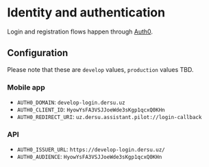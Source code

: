 # Identity and authentication

Login and registration flows happen through [Auth0](https://auth0.com/).

## Configuration

Please note that these are `develop` values, `production` values TBD.

### Mobile app

- `AUTH0_DOMAIN`: `develop-login.dersu.uz`
- `AUTH0_CLIENT_ID`: `HyowYsFA3VSJJoeWde3sKgp1qcxQ0KHn`
- `AUTH0_REDIRECT_URI`: `uz.dersu.assistant.pilot://login-callback`

### API

- `AUTH0_ISSUER_URL`: `https://develop-login.dersu.uz/`
- `AUTH0_AUDIENCE`: `HyowYsFA3VSJJoeWde3sKgp1qcxQ0KHn`